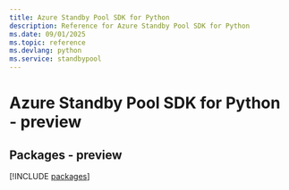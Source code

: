 ```yaml
---
title: Azure Standby Pool SDK for Python
description: Reference for Azure Standby Pool SDK for Python
ms.date: 09/01/2025
ms.topic: reference
ms.devlang: python
ms.service: standbypool
---
```

# Azure Standby Pool SDK for Python - preview
## Packages - preview
[!INCLUDE [packages](standby-pool-index.md)]